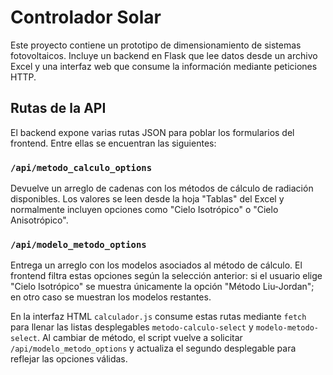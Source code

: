 # Controlador Solar

Este proyecto contiene un prototipo de dimensionamiento de sistemas fotovoltaicos. Incluye un backend en Flask que lee datos desde un archivo Excel y una interfaz web que consume la información mediante peticiones HTTP.

## Rutas de la API

El backend expone varias rutas JSON para poblar los formularios del frontend. Entre ellas se encuentran las siguientes:

### `/api/metodo_calculo_options`
Devuelve un arreglo de cadenas con los métodos de cálculo de radiación disponibles. Los valores se leen desde la hoja "Tablas" del Excel y normalmente incluyen opciones como "Cielo Isotrópico" o "Cielo Anisotrópico".

### `/api/modelo_metodo_options`
Entrega un arreglo con los modelos asociados al método de cálculo. El frontend filtra estas opciones según la selección anterior: si el usuario elige "Cielo Isotrópico" se muestra únicamente la opción "Método Liu-Jordan"; en otro caso se muestran los modelos restantes.

En la interfaz HTML `calculador.js` consume estas rutas mediante `fetch` para llenar las listas desplegables `metodo-calculo-select` y `modelo-metodo-select`. Al cambiar de método, el script vuelve a solicitar `/api/modelo_metodo_options` y actualiza el segundo desplegable para reflejar las opciones válidas.


